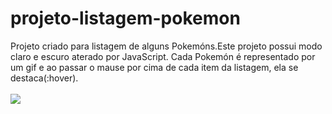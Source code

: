 # projeto-listagem-pokemon
Projeto criado para listagem de alguns Pokemóns.Este projeto possui modo claro e escuro aterado por JavaScript.
Cada Pokemón é representado por um gif e ao passar o mause por cima de cada item da listagem, ela se destaca(:hover).
<br><br>
![](./imagens/)
